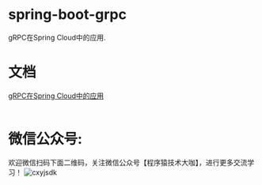 # spring-boot-grpc

 gRPC在Spring Cloud中的应用.
 
# 文档
  [gRPC在Spring Cloud中的应用](https://mp.weixin.qq.com/s/o7anjZMZKfxnY15qp0DNGw)
  </br>
  </br>
 
# 微信公众号:
  欢迎微信扫码下面二维码，关注微信公众号【程序猿技术大咖】，进行更多交流学习！
 ![cxyjsdk](https://mmbiz.qpic.cn/mmbiz_jpg/ufwf2dN48zSKKzCjU69UKCorXIpxnCqaHyM7icAKticpWHeA51kwu2bxr1SfMV4krhL9yGMIVbHs3PVg6uGbHDdA/640?wx_fmt=jpeg&tp=webp&wxfrom=5&wx_lazy=1 "程序猿技术大咖") 
